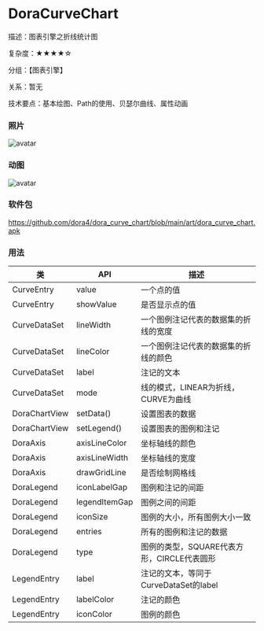 # DoraCurveChart

描述：图表引擎之折线统计图

复杂度：★★★★☆

分组：【图表引擎】

关系：暂无

技术要点：基本绘图、Path的使用、贝瑟尔曲线、属性动画

### 照片

![avatar](https://github.com/dora4/dora_curve_chart/blob/main/art/dora_curve_chart.jpg)

### 动图

![avatar](https://github.com/dora4/dora_curve_chart/blob/main/art/dora_curve_chart.gif)

### 软件包

https://github.com/dora4/dora_curve_chart/blob/main/art/dora_curve_chart.apk

### 用法

| 类            | API           | 描述                                       |
| ------------- | ------------- | ------------------------------------------ |
| CurveEntry    | value         | 一个点的值                                 |
| CurveEntry    | showValue     | 是否显示点的值                             |
| CurveDataSet  | lineWidth     | 一个图例注记代表的数据集的折线的宽度       |
| CurveDataSet  | lineColor     | 一个图例注记代表的数据集的折线的颜色       |
| CurveDataSet  | label         | 注记的文本                                 |
| CurveDataSet  | mode          | 线的模式，LINEAR为折线，CURVE为曲线        |
| DoraChartView | setData()     | 设置图表的数据                             |
| DoraChartView | setLegend()   | 设置图表的图例和注记                       |
| DoraAxis      | axisLineColor | 坐标轴线的颜色                             |
| DoraAxis      | axisLineWidth | 坐标轴线的宽度                             |
| DoraAxis      | drawGridLine  | 是否绘制网格线                             |
| DoraLegend    | iconLabelGap  | 图例和注记的间距                           |
| DoraLegend    | legendItemGap | 图例之间的间距                             |
| DoraLegend    | iconSize      | 图例的大小，所有图例大小一致               |
| DoraLegend    | entries       | 所有的图例和注记的数据                     |
| DoraLegend    | type          | 图例的类型，SQUARE代表方形，CIRCLE代表圆形 |
| LegendEntry   | label         | 注记的文本，等同于CurveDataSet的label      |
| LegendEntry   | labelColor    | 注记的颜色                                 |
| LegendEntry   | iconColor     | 图例的颜色                                 |
